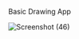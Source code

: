  Basic Drawing App
 
 ![Screenshot (46)](https://user-images.githubusercontent.com/75121767/102893500-b0a7e900-4487-11eb-87b7-5fd59e432490.png)
